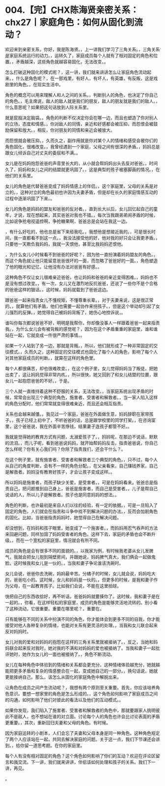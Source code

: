 # 004.【完】CHX陈海贤亲密关系：chx27丨家庭角色：如何从固化到流动？

欢迎来到亲密关系，你好，我是陈海贤。，上一讲我们学习了三角关系。，三角关系是家庭系统运行的动力。，运转久了，家庭成员每个人就有了相对固定的角色和位置。，矛盾越深，这些角色就越容易固化，无法改变。。

怎么打破这种固化的模式呢？，这一讲，我们就来讲讲怎么让家庭角色流动起来。，什么是角色呢？，在一部戏里，有好人，有坏人，有英雄，有反叛，这是戏剧里的角色。，在现实生活中。

角色的概念可以用来理解人和人之间的关系。，判断别人的角色，也决定了你自己的角色。，毛主席说，敌人的敌人就是我们的朋友，敌人的朋友就是我们的敌人。，什么意思呢？如果把这句话放到人际关系里。

就是屁股决定脑袋。，角色的判断不仅决定你会在哪一边，而且也塑造了你对别人的立场，态度和情感。，你对敌人的同情，亲近和好感都会被压抑，而怨恨会被鼓励保留和放大。，相反，你对朋友的同情和亲近会被放大。

而怨恨就会被压抑。，久而久之，副作用就是你对某个人的情绪和感受会被你们的角色固化，很难改变。，我曾经遇到一个家庭，父母之间有很深的矛盾。，妈妈总是跟女儿倾诉自己对丈夫的委屈和不满。。

女儿是在妈妈抱怨爸爸的声音里长大的，从小就会帮妈妈出头去反对爸爸。，时间久了，妈妈和女儿之间的结盟就更巩固了。，这是典型的孩子被塞脚画的情况。，在他们的关系里。

女儿的角色是代替爸爸变成了妈妈情感上的伴侣。，这个家庭里，父母的关系是对立的。，这种对立的角色最初也许因为夫妻矛盾，但是却在长久的家庭情感互动的过程中逐渐巩固了下来。。

女儿的角色是妈妈的盟友和爸爸的反对者。，直到长大以后，女儿回忆起自己的童年，才说，现在想起来，其实爸爸对我也不错。，每次当我跟弟弟闹矛盾的时候，比如说争抢电视遥控啊，争抢糖果啊，爸爸总是会站在我这一边。

，有什么好吃的，他也总是省下来给我吃。，我想他是想接近我的。，可是很长时间，我一直都看不到这一点。，我没法接受他的好，他对我的好只会让我更矛盾。，只要他一天欺负我妈妈，我就一天恨他，甚至比我妈妈还恨他。

，为什么女儿小时候看不到爸爸的好呢？，因为他一直扮演着妈妈盟友的角色。，而这个角色就让他只能留意爸爸很坏的一面，而忽略了爸爸好的一面。，角色塑造了他的眼光和记忆，让他没有办法对爸爸有好感。。

这种角色不仅让女儿很难亲近爸爸，也让妈妈和爸爸的亲近变得困难。，妈妈也不是没有想过改变。，有一次，女儿又在激烈地反抗爸爸，还说了一些你不是个合格的爸爸这样的狠话。，这时候，妈妈就载到了爸爸这边。

跟爸爸一起来指责女儿不懂规矩，不懂尊重长辈。，对于夫妻来说，这是很正常的。，就算他们有矛盾，他们也需要一起协作来拐孩子。，但是这个举动却引起了女儿强烈的反弹。，她觉得自己被妈妈背叛了，她伤心地控诉说，。

谁叫你每次都说爸爸不好，明明是我帮你，你却像没事人一样跟着爸爸一起来指责我。，为什么女儿会有被背叛的感觉呢？，因为在这个矛盾重重的家庭里，谁和谁站在一起，它就变成一件很严肃的事情。。

如果一个人站到了另一边，那就是背叛。，所以，他们就形成了一种非常固定的交往模式。，久而久之，这种固定的交往模式也固化了每个人的角色，影响了每个人对其他家庭成员的判断。，就算在这样的角色里。

每个人都很痛苦，却也很难改变。，在这个例子里，女儿觉得妈妈当了叛徒，把她出卖了，这让妈妈觉得非常内疚。，所以很快，她又回到了和女儿结盟的位置，跟女儿一起抱怨爸爸的不好。，于是。

三个人就一直维持着这种不舒服的关系，无法改变。，当家庭系统出现矛盾的时候，常常会出现三个典型的角色，施害者、受害者和解救者。，当一家人陷入这样的角色分配时，他们常常就变得很难亲近，而且还会相互指责。

关系也会越来越僵。，我见过一个家庭，爸爸在外面做生意，妈妈辞职在家带孩子。，孩子已经上初中了，不听爸爸的话，总是跟学校里的同学打架。，在咨询室里，这个爸爸说，我在外面辛苦挣钱，结果妻子连孩子都管不好。。

我就是觉得她的教育方式有问题，太溺爱孩子了。，妈妈呢，在那边不说话，默默的流泪。，而儿子呢，看到爸爸说妈妈，就开始帮妈妈反击，指责爸爸说，你自己怎么样呢？你有关心我们吗？你除了指责我们，还会干什么？。

在这个例子里，就有施害者、受害者和解救者三个典型的角色。，只不过，每个人从自己的角度判断，会有不一样的角色分配。，在父亲看来，自己赚钱养家，自己是解救者。妈妈没有教育好孩子，才会让孩子变成这样。。

所以妈妈是施害者，而孩子缺少关爱，是受害者。，可是在妈妈看来，爸爸总是指责自己，把问题推到自己身上，爸爸是施害者，而自己是受害者。，儿子是帮自己说话的人，所以儿子是解救者。孩子也是同意妈妈的想法。。

角色的判断，也许最初是来自人们以往的经验，有一定的依据。，可是一旦陷入了固定的角色，人们就会在指责和斗争中找不到解决问题的办法。，反而会加剧角色的固化。比如，当爸爸指责妈妈时，她觉得自己在解决问题。

却没想到，在妈妈和孩子眼里，她变成了一个施害者。，而妈妈用忍气吞声的方法来回避问题，同样加固了妈妈受害者的角色。这样下去，家庭的矛盾也会不断升级。，而在一个宽松的家庭里，情况就会有所不同。

成员的角色是会有很多不同的面貌的。，以我家为例，有时候我老婆从女儿发脾气，我就会把女儿抱到隔壁房间，并跟她说，妈妈脾气真大，我们俩会一起做鬼脸。这时候我和女儿是一伙的。，当我和妻子争论谁该洗碗时。

女儿会说，爸爸你去洗碗，妈妈最辛苦。分橘子的时候，女儿就会说，妈妈吃大的，爸爸吃小的。这时候，女儿和妈妈是一伙的。，但更多的时候，是我和妻子作为父母，在一起教育孩子。比如我们会说，不能在这里拍球。

快把自己的东西收拾好，再不听话，爸爸妈妈就要揍你了。这时候，我和妻子是在一起的。，你看，在这样轻松的家庭里，成员的角色是能够灵活地流转的。别小看了这种流动，它很重要。重要在哪里呢？，重要在。

只有能够在不同的关系中扮演不同的角色，你才能体会到更多不同的自我，你才能接受对他人各种复杂的情绪，也能对关系有更灵活的处理。，当我和女儿联合起来反对妈妈时。

女儿对我的爱和对妈妈的抱怨在这样的三角关系里就被接纳了。，反之，当她和妈妈联合起来反对我时，她对我的不满和对妈妈的爱也被接纳了。当我和妻子一起批评她时，她作为女儿的一面也被接纳了。，角色不断流动。

女儿在每种角色中体验到的情绪和关系都会更充分。这种情绪体验越充分，她就越能把更多矛盾和复杂的情感整合在一起，变成她自己的一部分。，换句话说，她就更能接纳自己。那么，该怎么从固化的家庭角色中解脱出来。

让角色在成员之间产生流动呢？，我想有两个原则至关重要。首先，你应该培养角色意识。要想一想家里的角色是怎么形成的。，这个角色如何影响了家庭成员之间的沟通，如何影响了他们对彼此的看法以及他们的互动模式。。

如果你发现，我们陷入了施害者、受害者和解救者的角色中，那就要跟家人挑明彼此不是敌人，也不想站在谁的对立面。讨论每个人的角色也许会比讨论表面的矛盾更重要。，其次，重新回归夫妻和父母的角色。有时候。

因为家庭运转的小剧本，人们会忘了夫妻和父母本身是同一种角色。这种角色规定了两个人应该站在一起，共同去解决家庭的问题。关于这一点，我们下节课还会讲到。，给你留一道思考题。在你的家庭里。

每个人有没有相对固定的角色？这个角色如何影响了你们的互动？欢迎在评论区留言和我交流。下一讲，我们就来讲讲，伴侣该如何处理和孩子的关系。我们下一讲，再见。

。